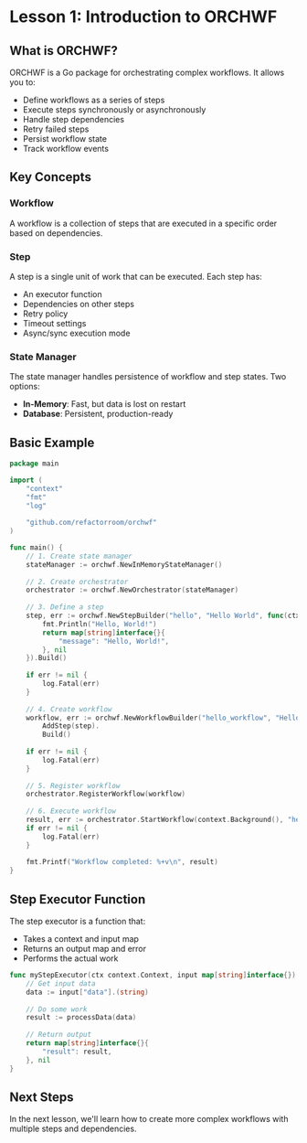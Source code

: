 # Lesson 1: Introduction to ORCHWF

## What is ORCHWF?

ORCHWF is a Go package for orchestrating complex workflows. It allows you to:

- Define workflows as a series of steps
- Execute steps synchronously or asynchronously
- Handle step dependencies
- Retry failed steps
- Persist workflow state
- Track workflow events

## Key Concepts

### Workflow
A workflow is a collection of steps that are executed in a specific order based on dependencies.

### Step
A step is a single unit of work that can be executed. Each step has:
- An executor function
- Dependencies on other steps
- Retry policy
- Timeout settings
- Async/sync execution mode

### State Manager
The state manager handles persistence of workflow and step states. Two options:
- **In-Memory**: Fast, but data is lost on restart
- **Database**: Persistent, production-ready

## Basic Example

```go
package main

import (
    "context"
    "fmt"
    "log"
    
    "github.com/refactorroom/orchwf"
)

func main() {
    // 1. Create state manager
    stateManager := orchwf.NewInMemoryStateManager()
    
    // 2. Create orchestrator
    orchestrator := orchwf.NewOrchestrator(stateManager)
    
    // 3. Define a step
    step, err := orchwf.NewStepBuilder("hello", "Hello World", func(ctx context.Context, input map[string]interface{}) (map[string]interface{}, error) {
        fmt.Println("Hello, World!")
        return map[string]interface{}{
            "message": "Hello, World!",
        }, nil
    }).Build()
    
    if err != nil {
        log.Fatal(err)
    }
    
    // 4. Create workflow
    workflow, err := orchwf.NewWorkflowBuilder("hello_workflow", "Hello Workflow").
        AddStep(step).
        Build()
    
    if err != nil {
        log.Fatal(err)
    }
    
    // 5. Register workflow
    orchestrator.RegisterWorkflow(workflow)
    
    // 6. Execute workflow
    result, err := orchestrator.StartWorkflow(context.Background(), "hello_workflow", nil, nil)
    if err != nil {
        log.Fatal(err)
    }
    
    fmt.Printf("Workflow completed: %+v\n", result)
}
```

## Step Executor Function

The step executor is a function that:
- Takes a context and input map
- Returns an output map and error
- Performs the actual work

```go
func myStepExecutor(ctx context.Context, input map[string]interface{}) (map[string]interface{}, error) {
    // Get input data
    data := input["data"].(string)
    
    // Do some work
    result := processData(data)
    
    // Return output
    return map[string]interface{}{
        "result": result,
    }, nil
}
```

## Next Steps

In the next lesson, we'll learn how to create more complex workflows with multiple steps and dependencies.

